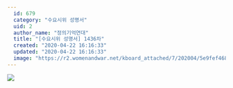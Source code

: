 ```yaml
---
  id: 679
  category: "수요시위 성명서"
  uid: 2
  author_name: "정의기억연대"
  title: "[수요시위 성명서] 1436차"
  created: "2020-04-22 16:16:33"
  updated: "2020-04-22 16:16:33"
  image: "https://r2.womenandwar.net/kboard_attached/7/202004/5e9fef4680dbe9439513.jpg"
---
```

![](https://r2.womenandwar.net/kboard_attached/7/202004/5e9fef4680dbe9439513.jpg)